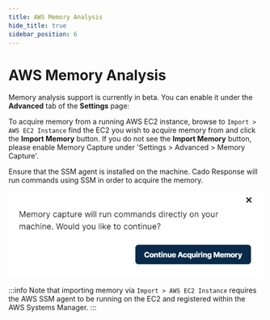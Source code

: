 ```yaml
---
title: AWS Memory Analysis
hide_title: true
sidebar_position: 6
---
```


# AWS Memory Analysis
Memory analysis support is currently in beta. You can enable it under the **Advanced** tab of the **Settings** page:

To acquire memory from a running AWS EC2 instance, browse to `Import > AWS EC2 Instance` find the EC2 you wish to acquire memory from and click the  **Import Memory** button.  If you do not see the **Import Memory** button, please enable Memory Capture under 'Settings > Advanced > Memory Capture'.

Ensure that the SSM agent is installed on the machine. Cado Response will run commands using SSM in order to acquire the memory.

![AWS Memory](/img/aws-memory.png)

:::info 
Note that importing memory via `Import > AWS EC2 Instance` requires the AWS SSM agent to be running on the EC2 and registered within the AWS Systems Manager.
:::

